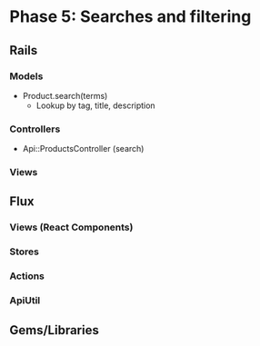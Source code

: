 # Phase 5: Searches and filtering

## Rails
### Models
* Product.search(terms)
  * Lookup by tag, title, description

### Controllers
* Api::ProductsController (search)

### Views

## Flux
### Views (React Components)

### Stores

### Actions

### ApiUtil

## Gems/Libraries

